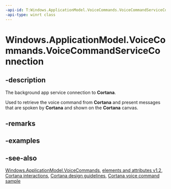 ```yaml
---
-api-id: T:Windows.ApplicationModel.VoiceCommands.VoiceCommandServiceConnection
-api-type: winrt class
---
```


<!-- Class syntax.
public class VoiceCommandServiceConnection : Windows.ApplicationModel.VoiceCommands.IVoiceCommandServiceConnection
-->

# Windows.ApplicationModel.VoiceCommands.VoiceCommandServiceConnection

## -description
The background app service connection to **Cortana**.

Used to retrieve the voice command from **Cortana** and present messages that are spoken by **Cortana** and shown on the **Cortana** canvas.

## -remarks


## -examples

## -see-also
[Windows.ApplicationModel.VoiceCommands](windows_applicationmodel_voicecommands.md), [ elements and attributes v1.2](/uwp/schemas/voicecommands/voice-command-elements-and-attributes-1-2), [Cortana interactions](/windows/uwp/input-and-devices/cortana-interactions), [Cortana design guidelines](/windows/uwp/input-and-devices/cortana-design-guidelines), [Cortana voice command sample](https://github.com/Microsoft/Windows-universal-samples/tree/master/Samples/CortanaVoiceCommand)
